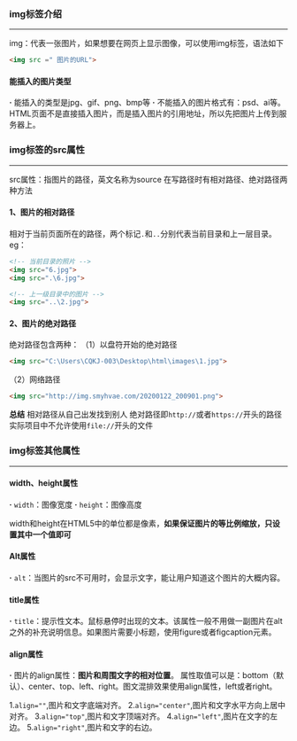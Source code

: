 ### img标签介绍
---
img：代表一张图片，如果想要在网页上显示图像，可以使用img标签，语法如下
```html
<img src =" 图片的URL">
```
#### 能插入的图片类型

**·** 能插入的类型是jpg、gif、png、bmp等
**·** 不能插入的图片格式有：psd、ai等。
HTML页面不是直接插入图片，而是插入图片的引用地址，所以先把图片上传到服务器上。

### img标签的src属性
---
src属性：指图片的路径，英文名称为source
在写路径时有相对路径、绝对路径两种方法

#### 1、图片的相对路径
相对于当前页面所在的路径，两个标记```.```和```..```分别代表当前目录和上一层目录。
eg：
```html
<!-- 当前目录的照片 -->
<img src="6.jpg">
<img src=".\6.jpg">

<!-- 上一级目录中的图片 -->
<img src="..\2.jpg">
```

#### 2、图片的绝对路径
绝对路径包含两种：
（1）以盘符开始的绝对路径
```html
<img src="C:\Users\CQKJ-003\Desktop\html\images\1.jpg">
```
（2）网络路径
```html
<img src="http://img.smyhvae.com/20200122_200901.png">
```

**总结**
相对路径从自己出发找到别人
绝对路径即```http://```或者```https://```开头的路径
实际项目中不允许使用```file://```开头的文件

### img标签其他属性
---
#### width、height属性

**·** ```width```：图像宽度
**·** ```height```：图像高度

width和height在HTML5中的单位都是像素，**如果保证图片的等比例缩放，只设置其中一个值即可**

#### Alt属性
**·** ```alt```：当图片的src不可用时，会显示文字，能让用户知道这个图片的大概内容。

#### title属性
**·** ```title```：提示性文本。鼠标悬停时出现的文本。该属性一般不用做一副图片在alt之外的补充说明信息。如果图片需要小标题，使用figure或者figcaption元素。

#### align属性
**·** 图片的align属性：**图片和周围文字的相对位置**。 属性取值可以是：bottom（默认）、center、top、left、right。图文混排效果使用align属性，left或者right。

1.```align=""```,图片和文字底端对齐。
2.```align="center"```,图片和文字水平方向上居中对齐。
3.```align="top"```,图片和文字顶端对齐。
4.```align="left"```,图片在文字的左边。
5.```align="right"```,图片和文字的右边。



